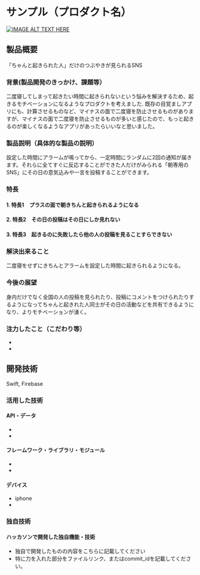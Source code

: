 # サンプル（プロダクト名）

[![IMAGE ALT TEXT HERE](https://jphacks.com/wp-content/uploads/2024/07/JPHACKS2024_ogp.jpg)](https://www.youtube.com/watch?v=DZXUkEj-CSI)

## 製品概要
「ちゃんと起きられた人」だけのつぶやきが見られるSNS
### 背景(製品開発のきっかけ、課題等）
二度寝してしまって起きたい時間に起きられないという悩みを解決するため、起きるモチベーションになるようなプロダクトを考えました.
既存の目覚ましアプリにも、計算させるものなど、マイナスの面で二度寝を防止させるものがありますが、マイナスの面で二度寝を防止させるものが多いと感じたので、もっと起きるのが楽しくなるようなアプリがあったらいいなと思いました。
### 製品説明（具体的な製品の説明）
設定した時間にアラームが鳴ってから、一定時間にランダムに2回の通知が届きます。それらに全てすぐに反応することができた人だけがみられる「朝専用のSNS」にその日の意気込みや一言を投稿することができます。
### 特長
#### 1. 特長1　プラスの面で朝きちんと起きられるようになる
#### 2. 特長2　その日の投稿はその日にしか見れない
#### 3. 特長3　起きるのに失敗したら他の人の投稿を見ることすらできない

### 解決出来ること
二度寝をせずにきちんとアラームを設定した時間に起きられるようになる。
### 今後の展望
身内だけでなく全国の人の投稿を見られたり、投稿にコメントをつけられたりするようになってちゃんと起きれた人同士がその日の活動などを共有できるようになり、よりモチベーションが湧く。
### 注力したこと（こだわり等）
* 
* 

## 開発技術
Swift, Firebase
### 活用した技術
#### API・データ
* 
* 

#### フレームワーク・ライブラリ・モジュール
* 
* 

#### デバイス
* iphone
* 

### 独自技術
#### ハッカソンで開発した独自機能・技術
* 独自で開発したものの内容をこちらに記載してください
* 特に力を入れた部分をファイルリンク、またはcommit_idを記載してください。
